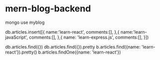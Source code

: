 # mern-blog-backend

mongo
use myblog

db.articles.insert([{ name:'learn-react', comments:[], },{ name:'learn-javaScript', comments:[], },{ name: 'learn-express.js', comments:[], }])


db.articles.find({})
db.articles.find({}).pretty
b.articles.find({name: 'learn-react'}).pretty()
b.articles.findOne({name: 'learn-react'})